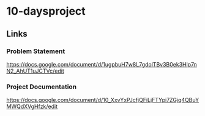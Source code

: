 # 10-daysproject
## Links

### Problem Statement
https://docs.google.com/document/d/1ugpbuH7w8L7gdolTBv3B0ek3Hlp7nN2_AhUT1uJCTVc/edit

### Project Documentation
https://docs.google.com/document/d/10_XxvYxPJcfjQFiLjFTYpi7ZGjq4QBuYMWQdXVgHfzk/edit
